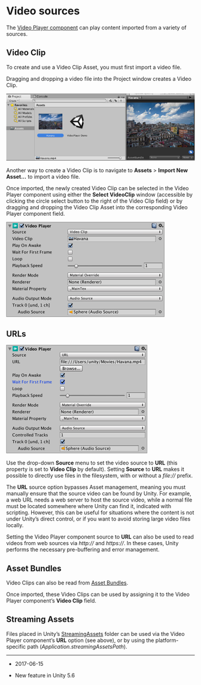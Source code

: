 # Video sources

The [Video Player component](class-VideoPlayer) can play content imported from a variety of sources.

## Video Clip

To create and use a Video Clip Asset, you must first import a video file.

Dragging and dropping a video file into the Project window creates a Video Clip.

![A Video Clip created by dragging and dropping a video file into the Project window](../uploads/Main/Video-7.jpg)


Another way to create a Video Clip is to navigate to __Assets__ > __Import New Asset...__ to import a video file. 

Once imported, the newly created Video Clip can be selected in the Video Player component using either the __Select VideoClip__ window (accessible by clicking the circle select button to the right of the Video Clip field) or by dragging and dropping the Video Clip Asset into the corresponding Video Player component field.

![A **Video Player** component](../uploads/Main/Video-8.png)


## URLs

![The Source field in the Video Player component](../uploads/Main/Video-9.png)


Use the drop-down __Source__ menu to set the video source to __URL__ (this property is set to __Video Clip__ by default). Setting __Source__ to __URL__ makes it possible to directly use files in the filesystem, with or without a *file://* prefix. 

The __URL__ source option bypasses Asset management, meaning you must manually ensure that the source video can be found by Unity. For example, a web URL needs a web server to host the source video, while a normal file must be located somewhere where Unity can find it, indicated with scripting. However, this can be useful for situations where the content is not under Unity’s direct control, or if you want to avoid storing large video files locally.

Setting the Video Player component source to __URL__ can also be used to read videos from web sources via *http://* and *https://*. In these cases, Unity performs the necessary pre-buffering and error management.

## Asset Bundles

Video Clips can also be read from [Asset Bundles](AssetBundlesIntro). 

Once imported, these Video Clips can be used by assigning it to the Video Player component’s __Video Clip__ field. 

## Streaming Assets

Files placed in Unity’s [StreamingAssets](StreamingAssets) folder can be used via the Video Player component’s __URL__ option (see above), or by using the platform-specific path (*Application.streamingAssetsPath*).


---

* <span class="page-edit">2017-06-15 <!-- include IncludeTextNewPageSomeEdit --></span>

* <span class="page-history">New feature in Unity 5.6</span>